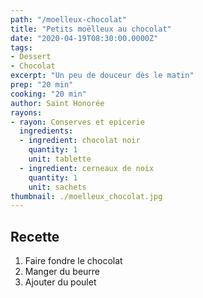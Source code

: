 ```yaml
---
path: "/moelleux-chocolat"
title: "Petits moëlleux au chocolat"
date: "2020-04-19T08:30:00.0000Z"
tags: 
- Dessert
- Chocolat
excerpt: "Un peu de douceur dès le matin"
prep: "20 min"
cooking: "20 min"
author: Saint Honorée
rayons:
- rayon: Conserves et epicerie
  ingredients:
  - ingredient: chocolat noir
    quantity: 1
    unit: tablette
  - ingredient: cerneaux de noix
    quantity: 1
    unit: sachets
thumbnail: ./moelleux_chocolat.jpg
---
```


## Recette
1. Faire fondre le chocolat
2. Manger du beurre
3. Ajouter du poulet